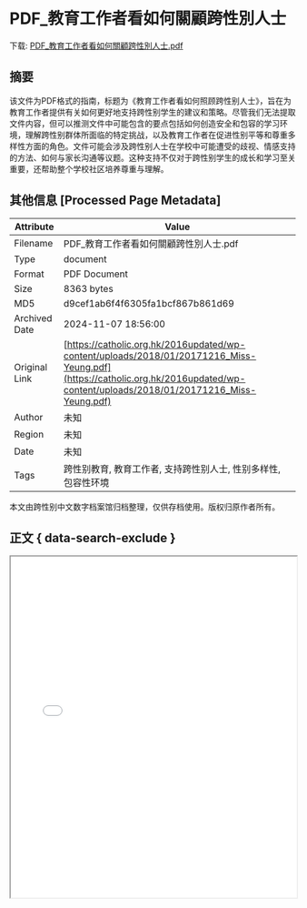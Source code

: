 # PDF_教育工作者看如何關顧跨性別人士

<!-- tcd_download_link -->
下载: <a href="PDF_教育工作者看如何關顧跨性別人士.pdf" download>PDF_教育工作者看如何關顧跨性別人士.pdf</a>
<!-- tcd_download_link_end -->

## 摘要

<!-- tcd_abstract -->
该文件为PDF格式的指南，标题为《教育工作者看如何照顾跨性别人士》，旨在为教育工作者提供有关如何更好地支持跨性别学生的建议和策略。尽管我们无法提取文件内容，但可以推测文件中可能包含的要点包括如何创造安全和包容的学习环境，理解跨性别群体所面临的特定挑战，以及教育工作者在促进性别平等和尊重多样性方面的角色。文件可能会涉及跨性别人士在学校中可能遭受的歧视、情感支持的方法、如何与家长沟通等议题。这种支持不仅对于跨性别学生的成长和学习至关重要，还帮助整个学校社区培养尊重与理解。

<!-- tcd_abstract_end -->

## 其他信息 [Processed Page Metadata]

| Attribute       | Value                                  |
|-----------------|----------------------------------------|
| Filename        | PDF_教育工作者看如何關顧跨性別人士.pdf                             |
| Type            | document                                 |
| Format          | PDF Document                               |
| Size            | 8363 bytes                           |
| MD5             | d9cef1ab6f4f6305fa1bcf867b861d69                                  |
| Archived Date   | 2024-11-07 18:56:00                             |
| Original Link   | [https://catholic.org.hk/2016updated/wp-content/uploads/2018/01/20171216_Miss-Yeung.pdf](https://catholic.org.hk/2016updated/wp-content/uploads/2018/01/20171216_Miss-Yeung.pdf)                         |
| Author          | 未知                               |
| Region          | 未知                               |
| Date            | 未知                                 |
| Tags            | 跨性别教育, 教育工作者, 支持跨性别人士, 性别多样性, 包容性环境                                 |

本文由跨性别中文数字档案馆归档整理，仅供存档使用。版权归原作者所有。


## 正文 { data-search-exclude }

<!-- tcd_main_text -->
<iframe src="../PDF_教育工作者看如何關顧跨性別人士.pdf" width="100%" height="600px">
    <p>无法显示PDF，请下载查看。</p>
</iframe>
<!-- tcd_main_text_end -->


